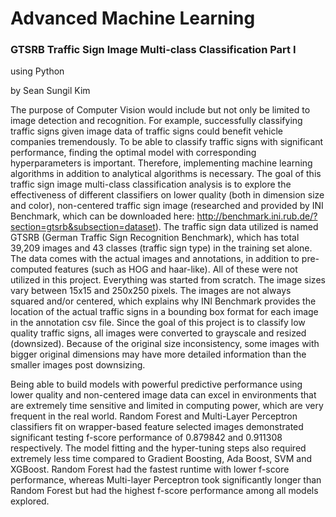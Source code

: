 # Advanced Machine Learning

### GTSRB Traffic Sign Image Multi-class Classification Part I
using Python

by Sean Sungil Kim

  The purpose of Computer Vision would include but not only be limited to image detection and recognition. For example, successfully classifying traffic signs given image data of traffic signs could benefit vehicle companies tremendously. To be able to classify traffic signs with significant performance, finding the optimal model with corresponding hyperparameters is important. Therefore, implementing machine learning algorithms in addition to analytical algorithms is necessary. The goal of this traffic sign image multi-class classification analysis is to explore the effectiveness of different classifiers on lower quality (both in dimension size and color), non-centered traffic sign image (researched and provided by INI Benchmark, which can be downloaded here: http://benchmark.ini.rub.de/?section=gtsrb&subsection=dataset). The traffic sign data utilized is named GTSRB (German Traffic Sign Recognition Benchmark), which has total 39,209 images and 43 classes (traffic sign type) in the training set alone. The data comes with the actual images and annotations, in addition to pre-computed features (such as HOG and haar-like). All of these were not utilized in this project. Everything was started from scratch. The image sizes vary between 15x15 and 250x250 pixels. The images are not always squared and/or centered, which explains why INI Benchmark provides the location of the actual traffic signs in a bounding box format for each image in the annotation csv file. Since the goal of this project is to classify low quality traffic signs, all images were converted to grayscale and resized (downsized). Because of the original size inconsistency, some images with bigger original dimensions may have more detailed information than the smaller images post downsizing.
  
  Being able to build models with powerful predictive performance using lower quality and non-centered image data can excel in environments that are extremely time sensitive and limited in computing power, which are very frequent in the real world. Random Forest and Multi-Layer Perceptron classifiers fit on wrapper-based feature selected images demonstrated significant testing f-score performance of 0.879842 and 0.911308 respectively. The model fitting and the hyper-tuning steps also required extremely less time compared to Gradient Boosting, Ada Boost, SVM and XGBoost. Random Forest had the fastest runtime with lower f-score performance, whereas Multi-layer Perceptron took significantly longer than Random Forest but had the highest f-score performance among all models explored.
